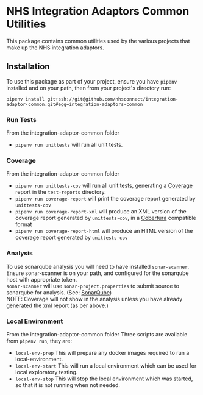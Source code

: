 # NHS Integration Adaptors Common Utilities

This package contains common utilities used by the various projects that make up the NHS integration adaptors.

## Installation
To use this package as part of your project, ensure you have `pipenv` installed and on your path, then from your
project's directory run:
```
pipenv install git+ssh://git@github.com/nhsconnect/integration-adaptor-common.git#egg=integration-adaptors-common
```

### Run Tests
From the integration-adaptor-common folder
- `pipenv run unittests` will run all unit tests.

### Coverage
From the integration-adaptor-common folder
- `pipenv run unittests-cov` will run all unit tests, generating a [Coverage](https://coverage.readthedocs.io/) report
in the `test-reports` directory.
- `pipenv run coverage-report` will print the coverage report generated by `unittests-cov`
- `pipenv run coverage-report-xml` will produce an XML version of the coverage report generated by `unittests-cov`, in a
[Cobertura](http://cobertura.github.io/cobertura/) compatible format
- `pipenv run coverage-report-html` will produce an HTML version of the coverage report generated by `unittests-cov`

### Analysis
To use sonarqube analysis you will need to have installed `sonar-scanner`. \
Ensure sonar-scanner is on your path, and configured for the sonarqube host with appropriate token. \
`sonar-scanner` will use `sonar-project.properties` to submit source to sonarqube for analysis.
 (See: [SonarQube](https://gpitbjss.atlassian.net/wiki/x/XQFfXQ))\
NOTE: Coverage will not show in the analysis unless you have already generated the xml report (as per above.)

### Local Environment
From the integration-adaptor-common folder
Three scripts are available from `pipenv run`, they are:
- `local-env-prep` This will prepare any docker images required to run a local-environment.
- `local-env-start` This will run a local environment which can be used for local exploratory testing.
- `local-env-stop` This will stop the local environment which was started, so that it is not running when not needed.
